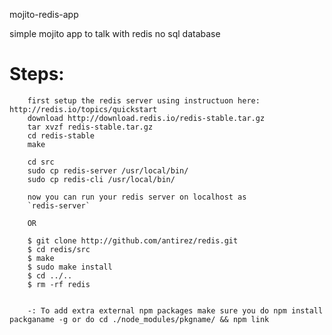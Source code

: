 mojito-redis-app


simple mojito app to talk with redis no sql database

Steps:
======

        first setup the redis server using instructuon here: http://redis.io/topics/quickstart
        download http://download.redis.io/redis-stable.tar.gz
        tar xvzf redis-stable.tar.gz
        cd redis-stable
        make

        cd src
        sudo cp redis-server /usr/local/bin/
        sudo cp redis-cli /usr/local/bin/

        now you can run your redis server on localhost as 
        `redis-server`

        OR

        $ git clone http://github.com/antirez/redis.git
        $ cd redis/src
        $ make
        $ sudo make install
        $ cd ../..
        $ rm -rf redis
                

        -: To add extra external npm packages make sure you do npm install packganame -g or do cd ./node_modules/pkgname/ && npm link